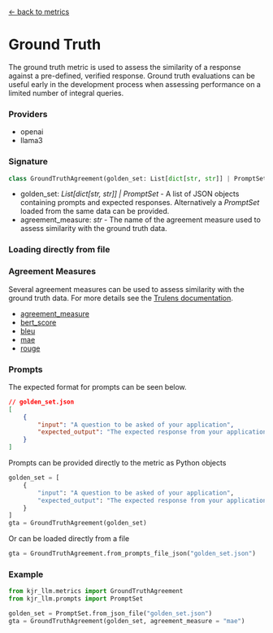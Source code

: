 [<- back to metrics](./metrics.md)
# Ground Truth
The ground truth metric is used to assess the similarity of a response against
a pre-defined, verified response. Ground truth evaluations can be useful early
in the development process when assessing performance on a limited number of
integral queries.

### Providers
* openai
* llama3

### Signature
```python
class GroundTruthAgreement(golden_set: List[dict[str, str]] | PromptSet, agreement_measure = "agreement_measure")
```
* golden_set: *List[dict[str, str]] | PromptSet* - A list of JSON objects
containing prompts and expected responses. Alternatively a *PromptSet* loaded
from the same data can be provided. 
* agreement_measure: *str* - The name of the agreement measure used to assess
similarity with the ground truth data.
### Loading directly from file
### Agreement Measures
Several agreement measures can be used to assess similarity with the ground
truth data. For more details see the [Trulens documentation](https://www.trulens.org/trulens_eval/evaluation/feedback_implementations/stock/#ground-truth-agreement).

* [agreement_measure](https://www.trulens.org/trulens_eval/evaluation/feedback_implementations/stock/#trulens_eval.feedback.groundtruth.GroundTruthAgreement.agreement_measure)
* [bert_score](https://www.trulens.org/trulens_eval/evaluation/feedback_implementations/stock/#trulens_eval.feedback.groundtruth.GroundTruthAgreement.bert_score)
* [bleu](https://www.trulens.org/trulens_eval/evaluation/feedback_implementations/stock/#trulens_eval.feedback.groundtruth.GroundTruthAgreement.bleu)
* [mae](https://www.trulens.org/trulens_eval/evaluation/feedback_implementations/stock/#trulens_eval.feedback.groundtruth.GroundTruthAgreement.mae)
* [rouge](https://www.trulens.org/trulens_eval/evaluation/feedback_implementations/stock/#trulens_eval.feedback.groundtruth.GroundTruthAgreement.rouge)

### Prompts
The expected format for prompts can be seen below.
```JSON
// golden_set.json
[
    {
        "input": "A question to be asked of your application",
        "expected_output": "The expected response from your application"
    }
]
```
Prompts can be provided directly to the metric as Python objects
```python
golden_set = [
    {
        "input": "A question to be asked of your application",
        "expected_output": "The expected response from your application"
    }
]
gta = GroundTruthAgreement(golden_set)
```
Or can be loaded directly from a file
```python
gta = GroundTruthAgreement.from_prompts_file_json("golden_set.json")
```

### Example
```python
from kjr_llm.metrics import GroundTruthAgreement
from kjr_llm.prompts import PromptSet

golden_set = PromptSet.from_json_file("golden_set.json")
gta = GroundTruthAgreement(golden_set, agreement_measure = "mae")
```